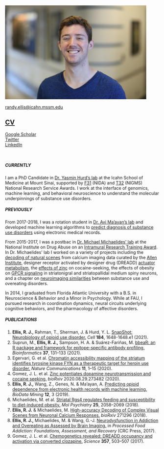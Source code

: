 ![Randy Ellis, 2018](headshot_scaled8percent.jpg)

[randy.ellis@icahn.mssm.edu](mailto:randy.ellis@icahn.mssm.edu)

## [CV](https://randalljellis.github.io/incomplete_CV.pdf)<br>
<a href="https://scholar.google.com/citations?user=LwXbZDcAAAAJ&hl=en">Google Scholar</a><br>
<a href="https://twitter.com/randalljellis">Twitter</a><br>
<a href="https://www.linkedin.com/in/randall-ellis-89b0a280/">LinkedIn</a>

<br>

##### CURRENTLY
I am a PhD Candidate in [Dr. Yasmin Hurd’s lab](http://labs.neuroscience.mssm.edu/project/hurd-lab/) at the Icahn School of Medicine at Mount Sinai, supported by [F31](https://researchtraining.nih.gov/programs/fellowships/f31) (NIDA) and [T32](https://researchtraining.nih.gov/programs/training-grants/t32) (NIGMS) National Research Service Awards. I work at the interface of genomics, machine learning, and behavioral neuroscience to understand the molecular underpinnings of substance use disorders. 

##### PREVIOUSLY 
From 2017-2018, I was a rotation student in [Dr. Avi Ma’ayan’s lab](https://labs.icahn.mssm.edu/maayanlab/) and developed machine learning algorithms to [predict diagnosis of substance use disorders](https://biodatamining.biomedcentral.com/articles/10.1186/s13040-019-0193-0) using electronic medical records. 

From 2015-2017, I was a postbac in [Dr. Michael Michaelides’ lab](http://www.michaelideslab.org/) at the National Institute on Drug Abuse on an [Intramural Research Training Award](https://www.training.nih.gov/programs/postbac_irta). In Dr. Michaelides' lab I worked on a variety of projects including the [decoding of natural scenes](https://www.biorxiv.org/content/10.1101/271296v1.abstract) from calcium imaging data curated by the [Allen Institute](https://observatory.brain-map.org/visualcoding/), designer receptor activated by designer drug (DREADD) [actuator metabolism](https://science.sciencemag.org/content/357/6350/503.abstract), the [effects of zinc](https://www.biorxiv.org/content/10.1101/2020.08.29.273482v1.abstract) on cocaine-seeking, the effects of obesity on [GPCR signaling](https://www.nature.com/articles/s41380-018-0120-7) in striatonigral and striatopallidal medium spiny neurons, and a chapter on [neuroimaging similarities](https://www.taylorfrancis.com/chapters/edit/10.1201/9781315119922-3/neurodysfunction-addiction-overeating-assessed-brain-imaging-randall-ellis-michael-michaelides-gene-jack-wang) between substance use and overeating disorders. 

In 2014, I graduated from Florida Atlantic University with a B.S. in Neuroscience & Behavior and a Minor in Psychology. While at FAU, I pursued research in coordination dynamics, neural circuits underlying cognitive behaviors, and the pharmacology of affective disorders. 

##### PUBLICATIONS
1.	**Ellis, R. J.,** Rahman, T., Sherman, J. & Hurd, Y. L. [SnapShot: Neurobiology of opioid use disorder.](https://www.cell.com/cell/pdf/S0092-8674(21)00228-2.pdf) *Cell* **184**, 1648-1648.e1 (2021).
2.	Suprun, M., **Ellis, R. J.,** Sampson, H. A. & Suárez-Fariñas, M. [bbeaR: an R package and framework for epitope-specific antibody profiling.](https://academic.oup.com/bioinformatics/article-abstract/37/1/131/6104853) *Bioinformatics* **37**, 131–133 (2021).
3.	Egervari, G. et al. [Chromatin accessibility mapping of the striatum identifies tyrosine kinase FYN as a therapeutic target for heroin use disorder.](https://www.nature.com/articles/s41467-020-18114-3) *Nature Communications* **11**, 1–15 (2020).
4.	Gomez, J. L. et al. [Zinc potentiates dopamine neurotransmission and cocaine seeking.](https://www.biorxiv.org/content/10.1101/2020.08.29.273482v1.abstract) *bioRxiv* 2020.08.29.273482 (2020).
5.	**Ellis, R. J.,** Wang, Z., Genes, N. & Ma’ayan, A. [Predicting opioid dependence from electronic health records with machine learning.](https://biodatamining.biomedcentral.com/articles/10.1186/s13040-019-0193-0) *BioData Mining* **12**, 3 (2019).
6.	Michaelides, M. et al. [Striatal Rgs4 regulates feeding and susceptibility to diet-induced obesity.](https://www.nature.com/articles/s41380-018-0120-7) *Mol Psychiatry* **25**, 2058–2069 (2018).
7.	**Ellis, R. J.** & Michaelides, M. [High-accuracy Decoding of Complex Visual Scenes from Neuronal Calcium Responses.](https://www.biorxiv.org/content/10.1101/271296v1.abstract) *bioRxiv* 271296 (2018).
8.	**Ellis, R. J.,** Michaelides, M. & Wang, G.-J. [Neurodysfunction in Addiction and Overeating as Assessed by Brain Imaging.](https://www.taylorfrancis.com/chapters/edit/10.1201/9781315119922-3/neurodysfunction-addiction-overeating-assessed-brain-imaging-randall-ellis-michael-michaelides-gene-jack-wang) in *Processed Food Addiction: Foundations, Assessment, and Recovery* (CRC Press, 2017).
9.	Gomez, J. L. et al. [Chemogenetics revealed: DREADD occupancy and activation via converted clozapine.](http://science.sciencemag.org/content/357/6350/503) *Science* **357**, 503–507 (2017).	

